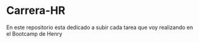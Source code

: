# Carrera-HR
En este repositorio esta dedicado a subir cada tarea que voy realizando en el Bootcamp de Henry
